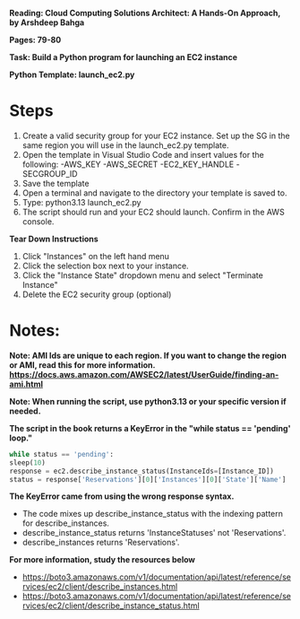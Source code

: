 **Reading: Cloud Computing Solutions Architect: A Hands-On Approach, by Arshdeep Bahga**

**Pages: 79-80**

**Task: Build a Python program for launching an EC2 instance**

**Python Template: launch_ec2.py**

# Steps

1. Create a valid security group for your EC2 instance. Set up the SG in the same region you will use in the launch_ec2.py template.
2. Open the template in Visual Studio Code and insert values for the following:
  -AWS_KEY
  -AWS_SECRET
  -EC2_KEY_HANDLE
  -SECGROUP_ID
3.  Save the template
4. Open a terminal and navigate to the directory your template is saved to.
5. Type: python3.13 launch_ec2.py
6. The script should run and your EC2 should launch. Confirm in the AWS console.

**Tear Down Instructions**

1. Click "Instances" on the left hand menu
2. Click the selection box next to your instance.
3. Click the "Instance State" dropdown menu and select "Terminate Instance"
4. Delete the EC2 security group (optional)





# Notes:

**Note: AMI Ids are unique to each region. If you want to change the region or AMI, read this for more information. https://docs.aws.amazon.com/AWSEC2/latest/UserGuide/finding-an-ami.html**

**Note: When running the script, use python3.13 or your specific version if needed.**

**The script in the book returns a KeyError in the "while status == 'pending' loop."**
   ```python
while status == 'pending':
sleep(10)
response = ec2.describe_instance_status(InstanceIds=[Instance_ID])
status = response['Reservations'][0]['Instances'][0]['State']['Name']
```

**The KeyError came from using the wrong response syntax.**

- The code mixes up describe_instance_status with the indexing pattern for describe_instances.
- describe_instance_status returns 'InstanceStatuses' not 'Reservations'.
- describe_instances returns 'Reservations'.

**For more information, study the resources below**

- https://boto3.amazonaws.com/v1/documentation/api/latest/reference/services/ec2/client/describe_instances.html
- https://boto3.amazonaws.com/v1/documentation/api/latest/reference/services/ec2/client/describe_instance_status.html
